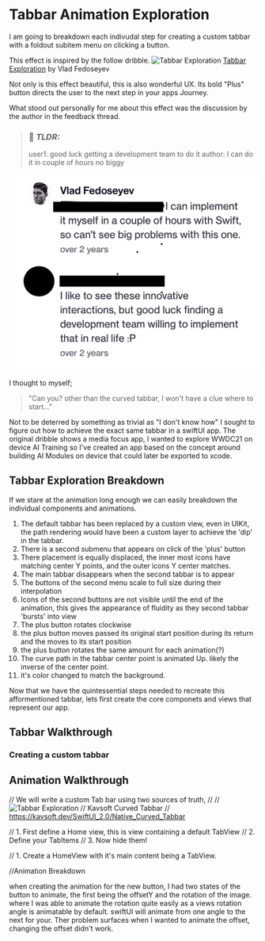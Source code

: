 #  Tabbar Animation Exploration

I am going to breakdown each indivudal step for creating a custom tabbar with a foldout subitem menu on clicking a button.

This effect is inspired by the follow dribble.
![Tabbar Exploration](https://cdn.dribbble.com/users/1405777/screenshots/5315582/video.gif "loop gif of the tabbar animation")
[Tabbar Exploration](https://dribbble.com/shots/5315582-Tabbar-Exploration) by Vlad Fedoseyev

Not only is this effect beautiful, this is also wonderful UX. Its bold "Plus" button directs the user to the next step in your apps Journey.

What stood out personally  for me about this effect was the discussion by the author in the feedback thread.

> ### 📝 **_TLDR:_**
> user1: good luck getting a development team to do it
> author: I can do it in couple of hours no biggy

![Developer responses](ReadmeImages/screenshot-developer-response.png "picture of developer responding to user comment")

I thought to myself;

> "Can you? other than the curved tabbar, I won't have a clue where to start..."

Not to be deterred by something as trivial as "I don't know how" I sought to figure out how to achieve the exact same tabbar in a swiftUI app. The original dribble shows a media focus app, I wanted to explore WWDC21 on device AI Training so I've created an app based on the concept around building AI Modules on device that could later be exported to xcode.

## Tabbar Exploration Breakdown
If we stare at the animation long enough we can easily breakdown the individual components and animations. 

1) The default tabbar has been replaced by a custom view, even in UIKit, the path rendering would have been a custom layer to achieve the 'dip' in the tabbar.
2) There is a second submenu that appears on click of the 'plus' button
3) There placement is equally displaced, the inner most icons have matching center Y points, and the outer icons Y center matches.
4) The main tabbar disappears when the second tabbar is to appear
5) The buttons of the second menu scale to full size during their interpolation
6) Icons of the second buttons are not visible until the end of the animation, this gives the appearance of fluidity as they second tabbar 
'bursts' into view
7) The plus button rotates clockwise
8) the plus button moves passed its original start position during its return and the moves to its start position
9) the plus button rotates the same amount for each animation(?)
10) The curve path in the tabbar center point is animated Up. likely the inverse of the center point.
11) it's color changed to match the background.

Now that we have the quintessential steps needed to recreate this afformentioned tabbar, lets first create the core componets and views that represent our app.

## Tabbar Walkthrough

### Creating a custom tabbar


## Animation Walkthrough
// We will write a custom Tab bar using two sources of truth, 
//
// ![Tabbar Exploration](https://cdn.dribbble.com/users/1405777/screenshots/5315582/video.gif)
// Kavsoft Curved Tabbar
// https://kavsoft.dev/SwiftUI_2.0/Native_Curved_Tabbar

// 1. First define a Home view, this is view containing a default TabView
// 2. Define your TabItems
// 3. Now hide them!

// 1. Create a HomeView with it's main content being a TabView.

//Animation Breakdown

when creating the animation for the new button, I had two states of the button to animate, the first being the offsetY and the rotation of the image. where I was able to animate the rotation quite easily as a views rotation angle is animatable by default. swiftUI will animate from one angle to the next for your. Ther problem surfaces when I wanted to animate the offset, changing the offset didn't work.

